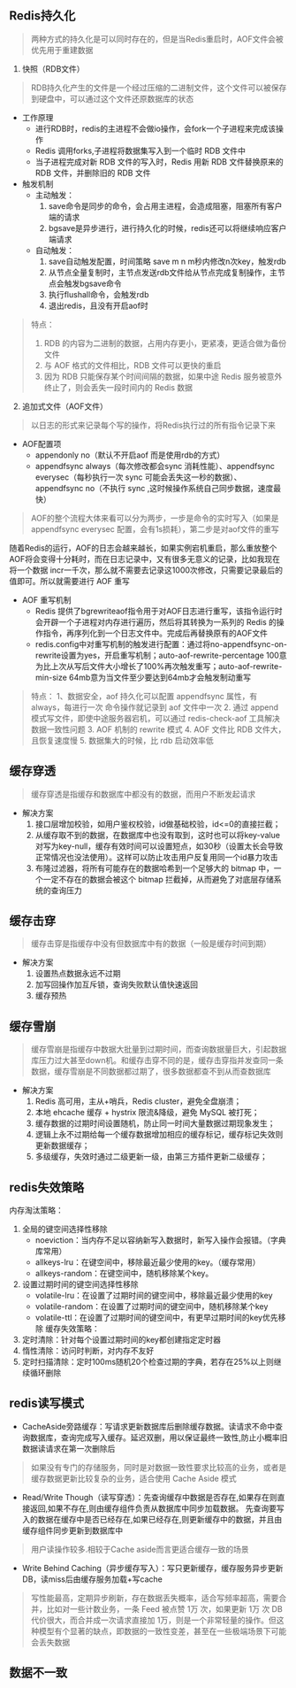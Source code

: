 ## Redis持久化
> 两种方式的持久化是可以同时存在的，但是当Redis重启时，AOF文件会被优先用于重建数据
1. 快照（RDB文件）
> RDB持久化产生的文件是一个经过压缩的二进制文件，这个文件可以被保存到硬盘中，可以通过这个文件还原数据库的状态
- 工作原理
    - 进行RDB时，redis的主进程不会做io操作，会fork一个子进程来完成该操作
    - Redis 调用forks,子进程将数据集写入到一个临时 RDB 文件中
    - 当子进程完成对新 RDB 文件的写入时，Redis 用新 RDB 文件替换原来的 RDB 文件，并删除旧的 RDB 文件
- 触发机制
  - 主动触发：
    1. save命令是同步的命令，会占用主进程，会造成阻塞，阻塞所有客户端的请求 
    2. bgsave是异步进行，进行持久化的时候，redis还可以将继续响应客户端请求
  - 自动触发：
    1. save自动触发配置，时间策略   save m n m秒内修改n次key，触发rdb
    2. 从节点全量复制时，主节点发送rdb文件给从节点完成复制操作，主节点会触发bgsave命令
    3. 执行flushall命令，会触发rdb
    4. 退出redis，且没有开启aof时
> 特点：
> 1. RDB 的内容为二进制的数据，占用内存更小，更紧凑，更适合做为备份文件 
> 2. 与 AOF 格式的文件相比，RDB 文件可以更快的重启 
> 3. 因为 RDB 只能保存某个时间间隔的数据，如果中途 Redis 服务被意外终止了，则会丢失一段时间内的 Redis 数据

2. 追加式文件（AOF文件）
> 以日志的形式来记录每个写的操作，将Redis执行过的所有指令记录下来 

- AOF配置项
  - appendonly no（默认不开启aof  而是使用rdb的方式）
  - appendfsync always（每次修改都会sync 消耗性能）、appendfsync everysec（每秒执行一次 sync 可能会丢失这一秒的数据）、appendfsync no（不执行 sync ,这时候操作系统自己同步数据，速度最快）
> AOF的整个流程大体来看可以分为两步，一步是命令的实时写入（如果是appendfsync everysec 配置，会有1s损耗），第二步是对aof文件的重写

随着Redis的运行，AOF的日志会越来越长，如果实例宕机重启，那么重放整个AOF将会变得十分耗时，而在日志记录中，又有很多无意义的记录，比如我现在将一个数据 incr一千次，那么就不需要去记录这1000次修改，只需要记录最后的值即可。所以就需要进行 AOF 重写
- AOF 重写机制
    - Redis 提供了bgrewriteaof指令用于对AOF日志进行重写，该指令运行时会开辟一个子进程对内存进行遍历，然后将其转换为一系列的 Redis 的操作指令，再序列化到一个日志文件中。完成后再替换原有的AOF文件
    - redis.config中对重写机制的触发进行配置：通过将no-appendfsync-on-rewrite设置为yes，开启重写机制；auto-aof-rewrite-percentage 100意为比上次从写后文件大小增长了100%再次触发重写；auto-aof-rewrite-min-size 64mb意为当文件至少要达到64mb才会触发制动重写
> 特点：
> 1、数据安全，aof 持久化可以配置 appendfsync 属性，有 always，每进行一次 命令操作就记录到 aof 文件中一次 2. 通过 append 模式写文件，即使中途服务器宕机，可以通过 redis-check-aof 工具解决数据一致性问题 3. AOF 机制的 rewrite 模式 4. AOF 文件比 RDB 文件大，且恢复速度慢 5. 数据集大的时候，比 rdb 启动效率低

## 缓存穿透
> 缓存穿透是指缓存和数据库中都没有的数据，而用户不断发起请求
- 解决方案
  1. 接口层增加校验，如用户鉴权校验，id做基础校验，id<=0的直接拦截；
  2. 从缓存取不到的数据，在数据库中也没有取到，这时也可以将key-value对写为key-null，缓存有效时间可以设置短点，如30秒（设置太长会导致正常情况也没法使用）。这样可以防止攻击用户反复用同一个id暴力攻击
  3. 布隆过滤器，将所有可能存在的数据哈希到一个足够大的 bitmap 中，一个一定不存在的数据会被这个 bitmap 拦截掉，从而避免了对底层存储系统的查询压力
## 缓存击穿
> 缓存击穿是指缓存中没有但数据库中有的数据（一般是缓存时间到期）
- 解决方案
  1. 设置热点数据永远不过期
  2. 加写回操作加互斥锁，查询失败默认值快速返回
  3. 缓存预热
## 缓存雪崩
> 缓存雪崩是指缓存中数据大批量到过期时间，而查询数据量巨大，引起数据库压力过大甚至down机。和缓存击穿不同的是，缓存击穿指并发查同一条数据，缓存雪崩是不同数据都过期了，很多数据都查不到从而查数据库
- 解决方案
  1. Redis 高可用，主从+哨兵，Redis cluster，避免全盘崩溃；
  2. 本地 ehcache 缓存 + hystrix 限流&降级，避免 MySQL 被打死；
  3. 缓存数据的过期时间设置随机，防止同一时间大量数据过期现象发生；
  4. 逻辑上永不过期给每一个缓存数据增加相应的缓存标记，缓存标记失效则更新数据缓存；
  5. 多级缓存，失效时通过二级更新一级，由第三方插件更新二级缓存；
## redis失效策略
内存淘汰策略：
1. 全局的键空间选择性移除
   - noeviction：当内存不足以容纳新写入数据时，新写入操作会报错。（字典库常用）
   - allkeys-lru：在键空间中，移除最近最少使用的key。（缓存常用）
   - allkeys-random：在键空间中，随机移除某个key。
2. 设置过期时间的键空间选择性移除
   - volatile-lru：在设置了过期时间的键空间中，移除最近最少使用的key
   - volatile-random：在设置了过期时间的键空间中，随机移除某个key
   - volatile-ttl：在设置了过期时间的键空间中，有更早过期时间的key优先移除
缓存失效策略：
1. 定时清除：针对每个设置过期时间的key都创建指定定时器
2. 惰性清除：访问时判断，对内存不友好
3. 定时扫描清除：定时100ms随机20个检查过期的字典，若存在25%以上则继续循环删除

## redis读写模式
- CacheAside旁路缓存：写请求更新数据库后删除缓存数据。读请求不命中查询数据库，查询完成写入缓存。延迟双删，用以保证最终一致性,防止小概率旧数据读请求在第一次删除后
> 如果没有专门的存储服务，同时是对数据一致性要求比较高的业务，或者是缓存数据更新比较复杂的业务，适合使用 Cache Aside 模式
- Read/Write Though（读写穿透）：先查询缓存中数据是否存在,如果存在则直接返回,如果不存在,则由缓存组件负责从数据库中同步加载数据。 先查询要写入的数据在缓存中是否已经存在,如果已经存在,则更新缓存中的数据，并且由缓存组件同步更新到数据库中
> 用户读操作较多.相较于Cache aside而言更适合缓存一致的场景
- Write Behind Caching（异步缓存写入）：写只更新缓存，缓存服务异步更新DB，读miss后由缓存服务加载+写cache
> 写性能最高，定期异步刷新，存在数据丢失概率，适合写频率超高，需要合并，比如对一些计数业务，一条 Feed 被点赞 1万 次，如果更新 1万 次 DB 代价很大，而合并成一次请求直接加 1万，则是一个非常轻量的操作。但这种模型有个显著的缺点，即数据的一致性变差，甚至在一些极端场景下可能会丢失数据

## 数据不一致